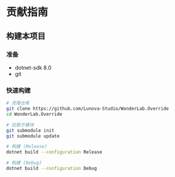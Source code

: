# 贡献指南

## 构建本项目

### 准备

- dotnet-sdk 8.0
- git

### 快速构建

```bash
# 克隆仓库
git clone https://github.com/Lunova-Studio/WonderLab.Override
cd WonderLab.Override

# 拉取子模块
git submodule init
git submodule update

# 构建 (Release)
dotnet build --configuration Release

# 构建 (Debug)
dotnet build --configuration Debug
```
